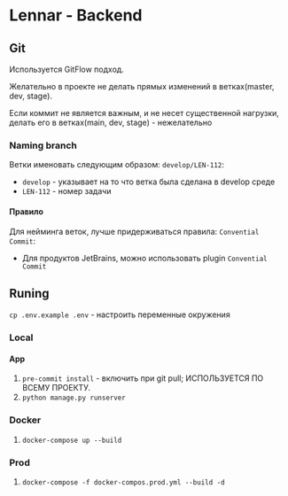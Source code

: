 # Lennar - Backend

## Git
Используется GitFlow подход.

Желательно в проекте не делать прямых изменений в ветках(master, dev, stage).

Если коммит не является важным, и не несет существенной нагрузки, делать его в ветках(main, dev, stage) - нежелательно

### Naming branch
Ветки именовать следующим образом: `develop/LEN-112`:
- `develop` - указывает на то что ветка была сделана в develop среде
- `LEN-112` - номер задачи

#### Правило
Для нейминга веток, лучше придерживаться правила: `Convential Commit`:
- Для продуктов JetBrains, можно использовать plugin `Convential Commit`

## Runing

`cp .env.example .env` - настроить переменные окружения

### Local
#### App
1. `pre-commit install` - включить при git pull; ИСПОЛЬЗУЕТСЯ ПО ВСЕМУ ПРОЕКТУ.
2. `python manage.py runserver`

### Docker
1. `docker-compose up --build`

### Prod
1. `docker-compose -f docker-compos.prod.yml --build -d`